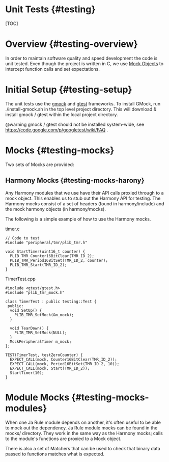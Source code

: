 Unit Tests  {#testing}
========================

[TOC]

# Overview {#testing-overview}

In order to maintain software quality and speed development the code is unit
tested. Even though the project is written in C, we use
[Mock Objects](https://en.wikipedia.org/wiki/Mock_object) to
intercept function calls and set expectations.

# Initial Setup {#testing-setup}

The unit tests use the [gmock](https://code.google.com/p/googlemock/) and
[gtest](https://code.google.com/p/googletest/) frameworks. To
install GMock, run ./install-gmock.sh in the top level project directory.
This will download & install gmock / gtest within the local project
directory.

@warning gmock / gtest should not be installed system-wide, see
  https://code.google.com/p/googletest/wiki/FAQ .

# Mocks {#testing-mocks}

Two sets of Mocks are provided:

## Harmony Mocks {#testing-mocks-harony}

Any Harmony modules that we use have their API calls proxied through to a
mock object. This enables us to stub out the Harmony API for testing. The
Harmony mocks consist of a set of headers (found in harmony/include) and the
mock harmony objects (in harmony/mocks).

The following is a simple example of how to use the Harmony mocks.

timer.c
~~~~~~~~~~~~~~~~~~~~~
// Code to test
#include "peripheral/tmr/plib_tmr.h"

void StartTimer(uint16_t counter) {
  PLIB_TMR_Counter16BitClear(TMR_ID_2);
  PLIB_TMR_Period16BitSet(TMR_ID_2, counter);
  PLIB_TMR_Start(TMR_ID_2);
}
~~~~~~~~~~~~~~~~~~~~~

TimerTest.cpp
~~~~~~~~~~~~~~~~~~~~~
#include <gtest/gtest.h>
#include "plib_tmr_mock.h"

class TimerTest : public testing::Test {
 public:
  void SetUp() {
    PLIB_TMR_SetMock(&m_mock);
  }

  void TearDown() {
    PLIB_TMR_SetMock(NULL);
  }
  MockPeripheralTimer m_mock;
};

TEST(TimerTest, testZeroCounter) {
  EXPECT_CALL(mock, Counter16BitClear(TMR_ID_2));
  EXPECT_CALL(mock, Period16BitSet(TMR_ID_2, 10));
  EXPECT_CALL(mock, Start(TMR_ID_2));
  StartTimer(10);
}
~~~~~~~~~~~~~~~~~~~~~

# Module Mocks {#testing-mocks-modules}

When one Ja Rule module depends on another, it's often useful to be able to
mock out the dependency. Ja Rule module mocks can be found in the
mocks/ directory. They work in the same way as the Harmony mocks; calls to
the module's functions are proxied to a Mock object.

There is also a set of Matchers that can be used to check
that binary data passed to functions matches what is expected.
